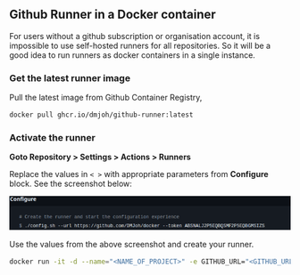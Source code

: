 ## Github Runner in a Docker container 

For users without a github subscription or organisation account, it is impossible to use self-hosted runners for all repositories. So it will be a good idea to run runners as docker containers in a single instance.

### Get the latest runner image

Pull the latest image from Github Container Registry,

```bash
docker pull ghcr.io/dmjoh/github-runner:latest
```

### Activate the runner    

**Goto Repository > Settings > Actions > Runners**

Replace the values in `< >` with appropriate parameters from **Configure** block. See the screenshot below:   

![alt text](image.png)

Use the values from the above screenshot and create your runner.

```bash
docker run -it -d --name="<NAME_OF_PROJECT>" -e GITHUB_URL="<GITHUB_URL>" -e GITHUB_TOKEN="<TOKEN_FOR_RUNNER>" -e RUNNER_NAME="NAME_OF_THE_RUNNER" -e RUNNER_LABEL="<LABEL_NAME>" --restart=unless-stopped -v /var/run/docker.sock:/var/run/docker.sock ghcr.io/dmjoh/github-runner:latest
```




